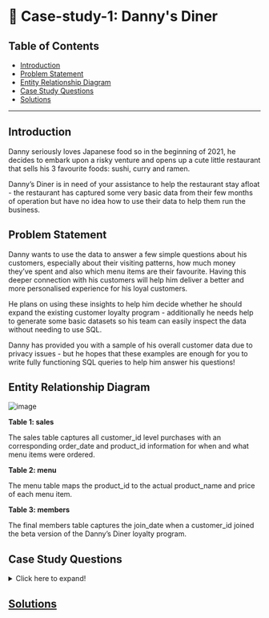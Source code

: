 # 🍜  Case-study-1: Danny's Diner

## Table of Contents
- [Introduction](#Introduction)
- [Problem Statement](#Problem-Statement)
- [Entity Relationship Diagram](#Entity-Relationship-Diagram)
- [Case Study Questions](#Case-Study-Questions)
- [Solutions](https://github.com/Chicong00/Case-study-1-Solutions/blob/main/README.md)

***

## Introduction
Danny seriously loves Japanese food so in the beginning of 2021, he decides to embark upon a risky venture and opens up a cute little restaurant that sells his 3 favourite foods: sushi, curry and ramen.

Danny’s Diner is in need of your assistance to help the restaurant stay afloat - the restaurant has captured some very basic data from their few months of operation but have no idea how to use their data to help them run the business.

## Problem Statement
Danny wants to use the data to answer a few simple questions about his customers, especially about their visiting patterns, how much money they’ve spent and also which menu items are their favourite. Having this deeper connection with his customers will help him deliver a better and more personalised experience for his loyal customers.

He plans on using these insights to help him decide whether he should expand the existing customer loyalty program - additionally he needs help to generate some basic datasets so his team can easily inspect the data without needing to use SQL.

Danny has provided you with a sample of his overall customer data due to privacy issues - but he hopes that these examples are enough for you to write fully functioning SQL queries to help him answer his questions!

## Entity Relationship Diagram

![image](https://i.imgur.com/7swrArS.png)

**Table 1: sales**     

  The sales table captures all customer_id level purchases with an corresponding order_date and product_id information for when and what menu items were ordered.

**Table 2: menu**

  The menu table maps the product_id to the actual product_name and price of each menu item.

**Table 3: members**

  The final members table captures the join_date when a customer_id joined the beta version of the Danny’s Diner loyalty program.

## Case Study Questions

<details>
<summary>
Click here to expand!
</summary>

1. What is the total amount each customer spent at the restaurant?
2. How many days has each customer visited the restaurant?
3. What was the first item from the menu purchased by each customer?
4. What is the most purchased item on the menu and how many times was it purchased by all customers?
5. Which item was the most popular for each customer?
6. Which item was purchased first by the customer after they became a member?
7. Which item was purchased just before the customer became a member?
10. What is the total items and amount spent for each member before they became a member?
11. If each $1 spent equates to 10 points and sushi has a 2x points multiplier - how many points would each customer have?
12. In the first week after a customer joins the program (including their join date) they earn 2x points on all items, not just sushi - how many points do customer A and B have at the end of January?
</details>

## [Solutions](https://github.com/Chicong00/Case-study-1-Solutions/blob/main/README.md)
